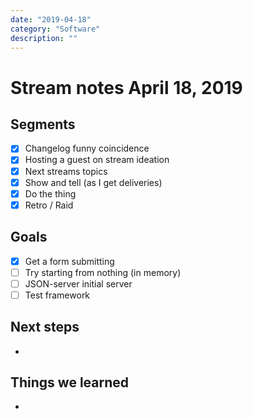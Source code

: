 ```yaml
---
date: "2019-04-18"
category: "Software"
description: ""
---
```


# Stream notes April 18, 2019

## Segments

- [x] Changelog funny coincidence
- [x] Hosting a guest on stream ideation
- [x] Next streams topics
- [x] Show and tell (as I get deliveries)
- [x] Do the thing
- [x] Retro / Raid

## Goals

- [x] Get a form submitting
- [ ] Try starting from nothing (in memory)
- [ ] JSON-server initial server
- [ ] Test framework

## Next steps

-

## Things we learned

-
